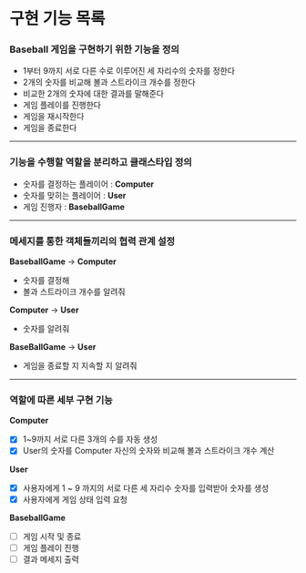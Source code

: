 # 구현 기능 목록
### Baseball 게임을 구현하기 위한 기능을 정의
* 1부터 9까지 서로 다른 수로 이루어진 세 자리수의 숫자를 정한다 
* 2개의 숫자를 비교해 볼과 스트라이크 개수를 정한다
* 비교한 2개의 숫자에 대한 결과를 말해준다
* 게임 플레이를 진행한다
* 게임을 재시작한다
* 게임을 종료한다

***

### 기능을 수행할 역할을 분리하고 클래스타입 정의
* 숫자를 결정하는 플레이어 : **Computer**
* 숫자를 맞히는 플레이어 : **User**
* 게임 진행자 : **BaseballGame**

***

### 메세지를 통한 객체들끼리의 협력 관계 설정
**BaseballGame** → **Computer**
- 숫자를 결정해
- 볼과 스트라이크 개수를 알려줘

**Computer** → **User**
- 숫자를 알려줘

**BaseBallGame** → **User**
- 게임을 종료할 지 지속할 지 알려줘

***

### 역할에 따른 세부 구현 기능
**Computer**
- [x] 1~9까지 서로 다른 3개의 수를 자동 생성
- [x] User의 숫자를 Computer 자신의 숫자와 비교해 볼과 스트라이크 개수 계산

**User**
- [x] 사용자에게 1 ~ 9 까지의 서로 다른 세 자리수 숫자를 입력받아 숫자를 생성
- [x] 사용자에게 게임 상태 입력 요청

**BaseballGame**
- [ ] 게임 시작 및 종료
- [ ] 게임 플레이 진행
- [ ] 결과 메세지 출력